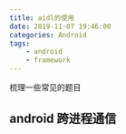 ```yaml
---
title: aidl的使用
date: 2019-11-07 19:46:00
categories: Android
tags:
    - android
    - framework
---
```


梳理一些常见的题目
<!-- more -->

android 跨进程通信
---